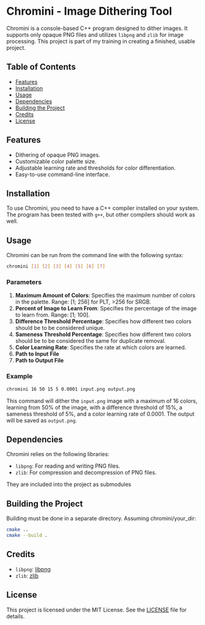 # Chromini - Image Dithering Tool

Chromini is a console-based C++ program designed to dither images. It supports only opaque PNG files and utilizes `libpng` and `zlib` for image processing. This project is part of my training in creating a finished, usable project.

## Table of Contents

- [Features](#features)
- [Installation](#installation)
- [Usage](#usage)
- [Dependencies](#dependencies)
- [Building the Project](#building-the-project)
- [Credits](#credits)
- [License](#license)

## Features

- Dithering of opaque PNG images.
- Customizable color palette size.
- Adjustable learning rate and thresholds for color differentiation.
- Easy-to-use command-line interface.

## Installation

To use Chromini, you need to have a C++ compiler installed on your system. The program has been tested with `g++`, but other compilers should work as well.

## Usage

Chromini can be run from the command line with the following syntax:

```sh
chromini [1] [2] [3] [4] [5] [6] [7]
```

### Parameters

1. **Maximum Amount of Colors**: Specifies the maximum number of colors in the palette. Range: [1; 256] for PLT, >256 for SRGB.
2. **Percent of Image to Learn From**: Specifies the percentage of the image to learn from. Range: [1; 100].
3. **Difference Threshold Percentage**: Specifies how different two colors should be to be considered unique.
4. **Sameness Threshold Percentage**: Specifies how different two colors should be to be considered the same for duplicate removal.
5. **Color Learning Rate**: Specifies the rate at which colors are learned.
6. **Path to Input File**
7. **Path to Output File**

### Example

```sh
chromini 16 50 15 5 0.0001 input.png output.png
```

This command will dither the `input.png` image with a maximum of 16 colors, learning from 50% of the image, with a difference threshold of 15%, a sameness threshold of 5%, and a color learning rate of 0.0001. The output will be saved as `output.png`.

## Dependencies

Chromini relies on the following libraries:

- `libpng`: For reading and writing PNG files.
- `zlib`: For compression and decompression of PNG files.

They are included into the project as submodules

## Building the Project

Building must be done in a separate directory.
Assuming chromini/your_dir:

```sh
cmake ..
cmake --build .
```

## Credits

- `libpng`: [libpng](https://github.com/pnggroup/libpng)
- `zlib`: [zlib](https://github.com/madler/zlib)

## License

This project is licensed under the MIT License. See the [LICENSE](LICENSE) file for details.